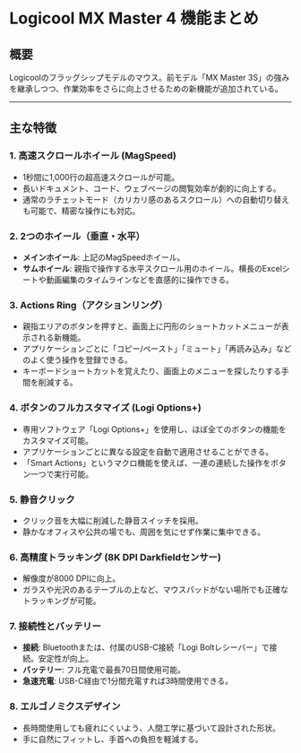 # Logicool MX Master 4 機能まとめ

## 概要
Logicoolのフラッグシップモデルのマウス。前モデル「MX Master 3S」の強みを継承しつつ、作業効率をさらに向上させるための新機能が追加されている。

---

## 主な特徴

### 1. 高速スクロールホイール (MagSpeed)
- 1秒間に1,000行の超高速スクロールが可能。
- 長いドキュメント、コード、ウェブページの閲覧効率が劇的に向上する。
- 通常のラチェットモード（カリカリ感のあるスクロール）への自動切り替えも可能で、精密な操作にも対応。

### 2. 2つのホイール（垂直・水平）
- **メインホイール**: 上記のMagSpeedホイール。
- **サムホイール**: 親指で操作する水平スクロール用のホイール。横長のExcelシートや動画編集のタイムラインなどを直感的に操作できる。

### 3. Actions Ring（アクションリング）
- 親指エリアのボタンを押すと、画面上に円形のショートカットメニューが表示される新機能。
- アプリケーションごとに「コピー/ペースト」「ミュート」「再読み込み」などのよく使う操作を登録できる。
- キーボードショートカットを覚えたり、画面上のメニューを探したりする手間を削減する。

### 4. ボタンのフルカスタマイズ (Logi Options+)
- 専用ソフトウェア「Logi Options+」を使用し、ほぼ全てのボタンの機能をカスタマイズ可能。
- アプリケーションごとに異なる設定を自動で適用させることができる。
- 「Smart Actions」というマクロ機能を使えば、一連の連続した操作をボタン一つで実行可能。

### 5. 静音クリック
- クリック音を大幅に削減した静音スイッチを採用。
- 静かなオフィスや公共の場でも、周囲を気にせず作業に集中できる。

### 6. 高精度トラッキング (8K DPI Darkfieldセンサー)
- 解像度が8000 DPIに向上。
- ガラスや光沢のあるテーブルの上など、マウスパッドがない場所でも正確なトラッキングが可能。

### 7. 接続性とバッテリー
- **接続**: Bluetoothまたは、付属のUSB-C接続「Logi Boltレシーバー」で接続。安定性が向上。
- **バッテリー**: フル充電で最長70日間使用可能。
- **急速充電**: USB-C経由で1分間充電すれば3時間使用できる。

### 8. エルゴノミクスデザイン
- 長時間使用しても疲れにくいよう、人間工学に基づいて設計された形状。
- 手に自然にフィットし、手首への負担を軽減する。
